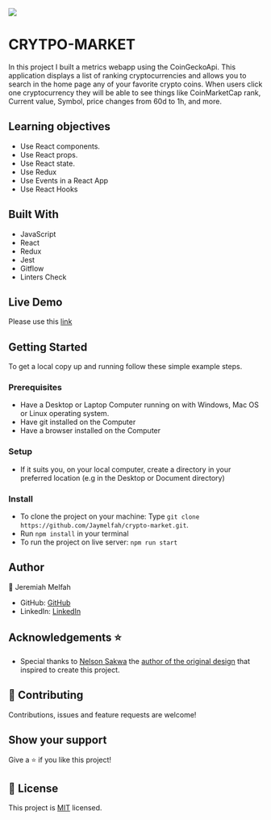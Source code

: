 ![](https://img.shields.io/badge/Microverse-blueviolet)

# CRYTPO-MARKET
In this project I built a metrics webapp using the CoinGeckoApi. This application displays a list of ranking cryptocurrencies
and allows you to search in the home page any of your favorite crypto coins. When users click one cryptocurrency they will be able to see things like CoinMarketCap rank, Current value, Symbol, price changes from 60d to 1h, and more.

 ## Learning objectives
- Use React components.
- Use React props.
- Use React state.
- Use Redux
- Use Events in a React App
- Use React Hooks

## Built With

- JavaScript
- React
- Redux
- Jest
- Gitflow
- Linters Check

## Live Demo
Please use this [link]()

## Getting Started

To get a local copy up and running follow these simple example steps.

### Prerequisites

- Have a Desktop or Laptop Computer running on with Windows, Mac OS or Linux operating system.
- Have git installed on the Computer
- Have a browser installed on the Computer

### Setup

- If it suits you, on your local computer, create a directory in your preferred location (e.g in the Desktop or Document directory)

### Install
- To clone the project on your machine: Type `git clone https://github.com/Jaymelfah/crypto-market.git`.
- Run `npm install` in your terminal
- To run the project on  live server:
`npm run start`

## Author

👤 Jeremiah Melfah

- GitHub: [GitHub](https://github.com/Jaymelfah)
- LinkedIn: [LinkedIn](https://www.linkedin.com/in/jeremiah-ekow-melfah-a4402a161/)

## Acknowledgements ⭐️

- Special thanks to [Nelson Sakwa](https://www.behance.net/sakwadesignstudio) the [author of the original design](https://www.behance.net/gallery/31579789/Ballhead-App-(Free-PSDs)) that inspired to create this project.

## 🤝 Contributing

Contributions, issues and feature requests are welcome!

## Show your support

Give a ⭐️ if you like this project!


## 📝 License

This project is [MIT](LICENSE.md) licensed.